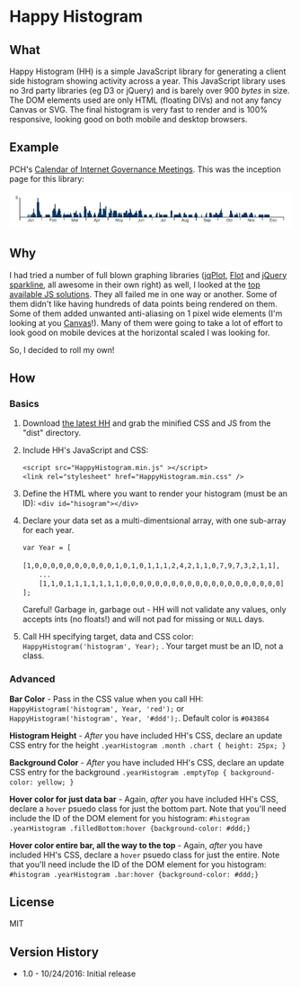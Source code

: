 # Happy Histogram

## What

Happy Histogram (HH) is a simple JavaScript library for generating a
client side histogram showing activity across 
a year.  This JavaScript
library uses no 3rd party libraries (eg D3 or jQuery) and is barely over 900 _bytes_ in size. 
The DOM elements used are only
HTML (floating DIVs) and not any fancy Canvas or SVG. The final histogram is very 
fast to render and is 100% responsive, looking good on both mobile
and desktop browsers.

## Example

PCH's [Calendar of Internet Governance Meetings](https://pch.net/meetings). This was 
the inception page for this library:

[![](./example/hh.png)](https://pch.net/meetings)

## Why

I had tried a number of full blown graphing libraries ([jqPlot](http://www.jqplot.com/), [Flot](http://www.flotcharts.org/) and [jQuery sparkline](http://omnipotent.net/jquery.sparkline/), all awesome in their own right) as well, I looked at the [top available JS solutions](https://github.com/search?l=JavaScript&q=histogram&type=Repositories&utf8=%E2%9C%93). They all failed
me in one way or another.  Some of them didn't like having hundreds of data
points being rendered on them.  Some of them added unwanted anti-aliasing
on 1 pixel wide elements (I'm looking at you [Canvas](http://stackoverflow.com/questions/195262/can-i-turn-off-antialiasing-on-an-html-canvas-element)!). Many of them were
going to take a lot of effort to look good on mobile devices at the horizontal
scaled I was looking for.

So, I decided to roll my own!

## How

### Basics

1. Download [the latest HH](https://github.com/Packet-Clearing-House/Happy-Histogram/releases/latest) and grab the minified CSS and JS from the "dist" directory.
2. Include HH's JavaScript and CSS: 
   ```
   <script src="HappyHistogram.min.js" ></script>
   <link rel="stylesheet" href="HappyHistogram.min.css" />
   ```
1. Define the HTML where you want to render your histogram (must be an ID): ``<div id="hisogram"></div>``
1. Declare your data set as a multi-dimentsional array, with one sub-array for each year. 

   ```
   var Year = [
       [1,0,0,0,0,0,0,0,0,0,0,1,0,1,0,1,1,1,2,4,2,1,1,0,7,9,7,3,2,1,1],
       ...
       [1,1,0,1,1,1,1,1,1,1,0,0,0,0,0,0,0,0,0,0,0,0,0,0,0,0,0,0,0,0]
   ];
   ```
   
   Careful!  Garbage in, garbage out - HH will not validate any values, only accepts
   ints (no floats!) and will not pad for missing or ``NULL`` days.
1. Call HH specifying target, data and CSS color: ``HappyHistogram('histogram', Year);`` . Your target must be an ID, not a class. 

### Advanced

**Bar Color** - Pass in the CSS value when you
call HH: ``HappyHistogram('histogram', Year, 'red');`` or ``HappyHistogram('histogram', Year, '#ddd');``. Default color is ``#043864``

**Histogram Height** -  _After_ you have included HH's CSS, declare an update CSS entry for the height ``.yearHistogram .month .chart { height: 25px; }``

**Background Color** - _After_ you have included HH's CSS, declare an update CSS entry
for the background ``.yearHistogram .emptyTop { background-color: yellow; }``

**Hover color for just data bar** - Again, _after_ you have included HH's CSS, declare
 a ``hover`` psuedo class for just the bottom part.  Note that you'll need include
 the ID of the  DOM element for you histogram: ``#histogram .yearHistogram .filledBottom:hover {background-color: #ddd;}``

**Hover color entire bar, all the way to the top** - Again, _after_ you have included HH's CSS, declare
 a ``hover`` psuedo class for just the entire.  Note that you'll need include
 the ID of the  DOM element for you histogram: ``#histogram .yearHistogram .bar:hover {background-color: #ddd;}``

## License

MIT

## Version History

- 1.0 - 10/24/2016: Initial release